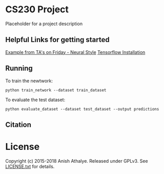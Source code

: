 # CS230 Project

Placeholder for a project description

## Helpful Links for getting started
[Example from TA's on Friday - Neural Style](https://github.com/anishathalye/neural-style)
[Tensorflow Installation](https://www.tensorflow.org/install/)


## Running

To train the newtwork:

`python train_network --dataset train_dataset`

To evaluate the test dataset: 

`python evaluate_dataset --dataset test_dataset --output predictions`





## Citation

# License

Copyright (c) 2015-2018 Anish Athalye. Released under GPLv3. See
[LICENSE.txt][license] for details.

[net]: http://www.vlfeat.org/matconvnet/models/beta16/imagenet-vgg-verydeep-19.mat
[paper]: http://arxiv.org/pdf/1508.06576v2.pdf
[l-bfgs]: https://en.wikipedia.org/wiki/Limited-memory_BFGS
[adam]: http://arxiv.org/abs/1412.6980
[ad]: https://en.wikipedia.org/wiki/Automatic_differentiation
[lengstrom-fast-style-transfer]: https://github.com/lengstrom/fast-style-transfer
[fast-neural-style]: https://arxiv.org/pdf/1603.08155v1.pdf
[license]: LICENSE.txt
